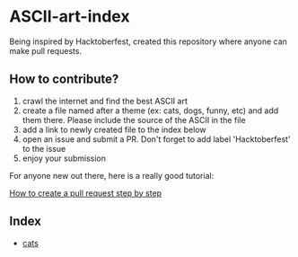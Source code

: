 # ASCII-art-index

Being inspired by Hacktoberfest, created this repository where anyone can make pull requests.

## How to contribute?

1. crawl the internet and find the best ASCII art
2. create a file named after a theme (ex: cats, dogs, funny, etc) and add them there. Please include the source of the ASCII in the file
3. add a link to newly created file to the index below
4. open an issue and submit a PR. Don't forget to add label 'Hacktoberfest' to the issue
5. enjoy your submission

For anyone new out there, here is a really good tutorial:

[How to create a pull request step by step](https://www.digitalocean.com/community/tutorials/how-to-create-a-pull-request-on-github)


## Index

- [cats](cats.md)

